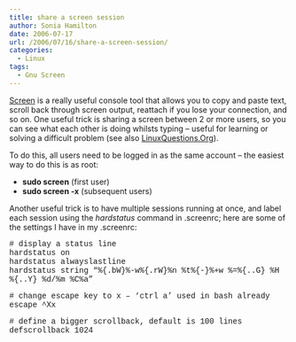 ```yaml
---
title: share a screen session
author: Sonia Hamilton
date: 2006-07-17
url: /2006/07/16/share-a-screen-session/
categories:
  - Linux
tags:
  - Gnu Screen
---
```

[Screen][1] is a really useful console tool that allows you to copy and paste text, scroll back through screen output, reattach if you lose your connection, and so on. One useful trick is sharing a screen between 2 or more users, so you can see what each other is doing whilsts typing &#8211; useful for learning or solving a difficult problem (see also [LinuxQuestions.Org][2]).

To do this, all users need to be logged in as the same account &#8211; the easiest way to do this is as root:

  * **sudo screen** (first user)
  * **sudo screen -x** (subsequent users)

Another useful trick is to have multiple sessions running at once, and label each session using the *hardstatus* command in .screenrc; here are some of the settings I have in my .screenrc:

<font face="courier new,courier,monospace"># display a status line<br /> hardstatus on<br /> hardstatus alwayslastline<br /> hardstatus string &#8220;%{.bW}%-w%{.rW}%n %t%{-}%+w %=%{..G} %H %{..Y} %d/%m %C%a&#8221;</font>

<font face="courier new,courier,monospace"># change escape key to x &#8211; &#8216;ctrl a&#8217; used in bash already<br /> escape ^Xx<br /> </font>

<font face="courier new,courier,monospace"># define a bigger scrollback, default is 100 lines<br /> defscrollback 1024<br /> </font>

 [1]: http://www.gnu.org/software/screen/
 [2]: http://wiki.linuxquestions.org/wiki/Screen
